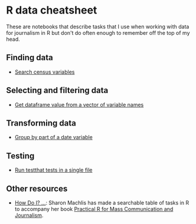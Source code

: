 # R data cheatsheet

These are notebooks that describe tasks that I use when working with data for journalism in R but don't do often enough to remember off the top of my head.

## Finding data

- [Search census variables](notebooks/search_census_variables.Rmd)

## Selecting and filtering data

- [Get dataframe value from a vector of variable names](notebooks/value_from_vector_of_variable_names.Rmd)

## Transforming data

- [Group by part of a date variable](notebooks/group_by_month_or_year_from_date.Rmd)

## Testing

- [Run testthat tests in a single file](notebooks/run_tests_in_a_single_file.Rmd) 

## Other resources

- [How Do I? …](https://smach.github.io/R4JournalismBook/HowDoI.html): Sharon Machlis has made a searchable table of tasks in R to accompany her book [Practical R for Mass Communication and Journalism](https://www.crcpress.com/Practical-R-for-Mass-Communication-and-Journalism/Machlis/p/book/9781138726918).
